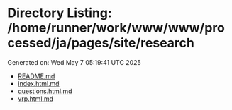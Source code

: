 # Directory Listing: /home/runner/work/www/www/processed/ja/pages/site/research
Generated on: Wed May  7 05:19:41 UTC 2025

- [README.md](README.md)
- [index.html.md](index.html.md)
- [questions.html.md](questions.html.md)
- [vrp.html.md](vrp.html.md)
